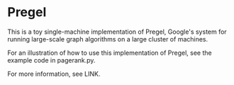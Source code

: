 Pregel
======

This is a toy single-machine implementation of Pregel, Google's system
for running large-scale graph algorithms on a large cluster of
machines.

For an illustration of how to use this implementation of Pregel, see
the example code in pagerank.py.

For more information, see LINK.